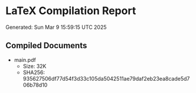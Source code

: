 # LaTeX Compilation Report
Generated: Sun Mar  9 15:59:15 UTC 2025
## Compiled Documents
- main.pdf
  - Size: 32K
  - SHA256: 935627506df77d54f3d33c105da5042511ae79daf2eb23ea8cade5d706b78d10
